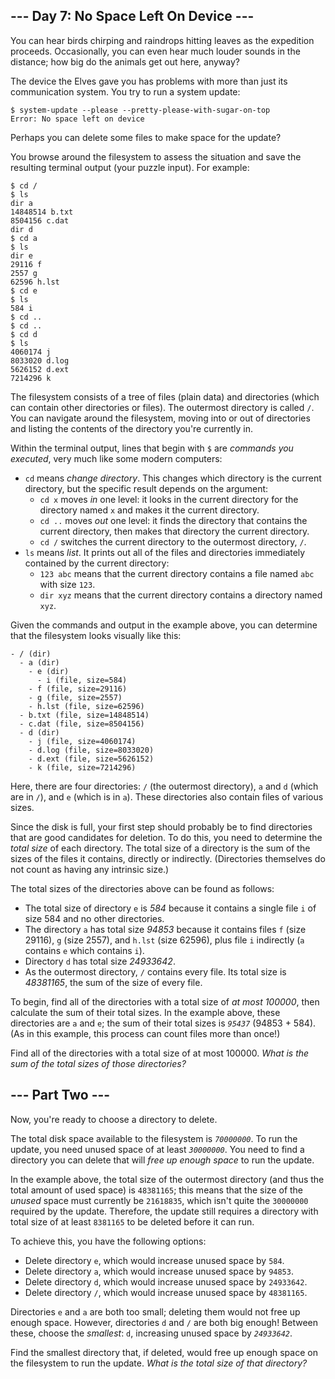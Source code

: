 ## --- Day 7: No Space Left On Device ---

You can hear birds chirping and raindrops hitting leaves as the
expedition proceeds. Occasionally, you can even hear much louder sounds
in the distance; how big do the animals get out here, anyway?

The device the Elves gave you has problems with more than just its
communication system. You try to run a system update:

    $ system-update --please --pretty-please-with-sugar-on-top
    Error: No space left on device

Perhaps you can delete some files to make space for the update?

You browse around the filesystem to assess the situation and save the
resulting terminal output (your puzzle input). For example:

    $ cd /
    $ ls
    dir a
    14848514 b.txt
    8504156 c.dat
    dir d
    $ cd a
    $ ls
    dir e
    29116 f
    2557 g
    62596 h.lst
    $ cd e
    $ ls
    584 i
    $ cd ..
    $ cd ..
    $ cd d
    $ ls
    4060174 j
    8033020 d.log
    5626152 d.ext
    7214296 k

The filesystem consists of a tree of files (plain data) and directories
(which can contain other directories or files). The outermost directory
is called `/`. You can navigate around the filesystem, moving into or
out of directories and listing the contents of the directory you're
currently in.

Within the terminal output, lines that begin with `$` are *commands you
executed*, very much like some modern computers:

-   `cd` means *change directory*. This changes which directory is the
    current directory, but the specific result depends on the argument:
    -   `cd x` moves *in* one level: it looks in the current directory
        for the directory named `x` and makes it the current directory.
    -   `cd ..` moves *out* one level: it finds the directory that
        contains the current directory, then makes that directory the
        current directory.
    -   `cd /` switches the current directory to the outermost
        directory, `/`.
-   `ls` means *list*. It prints out all of the files and directories
    immediately contained by the current directory:
    -   `123 abc` means that the current directory contains a file named
        `abc` with size `123`.
    -   `dir xyz` means that the current directory contains a directory
        named `xyz`.

Given the commands and output in the example above, you can determine
that the filesystem looks visually like this:

    - / (dir)
      - a (dir)
        - e (dir)
          - i (file, size=584)
        - f (file, size=29116)
        - g (file, size=2557)
        - h.lst (file, size=62596)
      - b.txt (file, size=14848514)
      - c.dat (file, size=8504156)
      - d (dir)
        - j (file, size=4060174)
        - d.log (file, size=8033020)
        - d.ext (file, size=5626152)
        - k (file, size=7214296)

Here, there are four directories: `/` (the outermost directory), `a` and
`d` (which are in `/`), and `e` (which is in `a`). These directories
also contain files of various sizes.

Since the disk is full, your first step should probably be to find
directories that are good candidates for deletion. To do this, you need
to determine the *total size* of each directory. The total size of a
directory is the sum of the sizes of the files it contains, directly or
indirectly. (Directories themselves do not count as having any intrinsic
size.)

The total sizes of the directories above can be found as follows:

-   The total size of directory `e` is *584* because it contains a
    single file `i` of size 584 and no other directories.
-   The directory `a` has total size *94853* because it contains files
    `f` (size 29116), `g` (size 2557), and `h.lst` (size 62596), plus
    file `i` indirectly (`a` contains `e` which contains `i`).
-   Directory `d` has total size *24933642*.
-   As the outermost directory, `/` contains every file. Its total size
    is *48381165*, the sum of the size of every file.

To begin, find all of the directories with a total size of *at most
100000*, then calculate the sum of their total sizes. In the example
above, these directories are `a` and `e`; the sum of their total sizes
is *`95437`* (94853 + 584). (As in this example, this process can count
files more than once!)

Find all of the directories with a total size of at most 100000. *What
is the sum of the total sizes of those directories?*

## --- Part Two ---

Now, you're ready to choose a directory to delete.

The total disk space available to the filesystem is *`70000000`*. To run
the update, you need unused space of at least *`30000000`*. You need to
find a directory you can delete that will *free up enough space* to run
the update.

In the example above, the total size of the outermost directory (and
thus the total amount of used space) is `48381165`; this means that the
size of the *unused* space must currently be `21618835`, which isn't
quite the `30000000` required by the update. Therefore, the update still
requires a directory with total size of at least `8381165` to be deleted
before it can run.

To achieve this, you have the following options:

-   Delete directory `e`, which would increase unused space by `584`.
-   Delete directory `a`, which would increase unused space by `94853`.
-   Delete directory `d`, which would increase unused space by
    `24933642`.
-   Delete directory `/`, which would increase unused space by
    `48381165`.

Directories `e` and `a` are both too small; deleting them would not free
up enough space. However, directories `d` and `/` are both big enough!
Between these, choose the *smallest*: `d`, increasing unused space by
*`24933642`*.

Find the smallest directory that, if deleted, would free up enough space
on the filesystem to run the update. *What is the total size of that
directory?*
